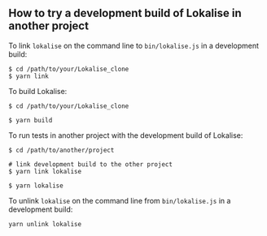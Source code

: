 ## How to try a development build of Lokalise in another project

To link `lokalise` on the command line to `bin/lokalise.js` in a development build:

```sh-session
$ cd /path/to/your/Lokalise_clone
$ yarn link
```

To build Lokalise:

```sh-session
$ cd /path/to/your/Lokalise_clone

$ yarn build
```

To run tests in another project with the development build of Lokalise:

```sh-session
$ cd /path/to/another/project

# link development build to the other project
$ yarn link lokalise

$ yarn lokalise
```


To unlink `lokalise` on the command line from `bin/lokalise.js` in a development build:

```sh
yarn unlink lokalise
```